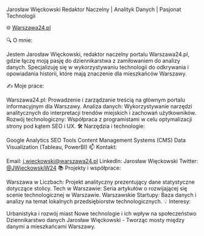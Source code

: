 Jarosław Więckowski
Redaktor Naczelny | Analityk Danych | Pasjonat Technologii

🌐 [Warszawa24.pl](https://warszawa24.pl/)

🔍 O mnie:

Jestem Jarosław Więckowski, redaktor naczelny portalu Warszawa24.pl, gdzie łączę moją pasję do dziennikarstwa z zamiłowaniem do analizy danych. Specjalizuję się w wykorzystywaniu technologii do odkrywania i opowiadania historii, które mają znaczenie dla mieszkańców Warszawy.

✍️ Moje prace:

Warszawa24.pl: Prowadzenie i zarządzanie treścią na głównym portalu informacyjnym dla Warszawy.
Analiza danych: Wykorzystywanie narzędzi analitycznych do interpretacji trendów miejskich i zachowań użytkowników.
Rozwój technologiczny: Współpraca z programistami w celu optymalizacji strony pod kątem SEO i UX.
🛠 Narzędzia i technologie:

Google Analytics
SEO Tools
Content Management Systems (CMS)
Data Visualization (Tableau, PowerBI)
📫 Kontakt:

Email: j.wieckowski@warszawa24.pl
LinkedIn: Jarosław Więckowski
Twitter: [@JWieckowskiW24](https://twitter.com/Jarosaw24)
📚 Projekty i współprace:

 Warszawa w Liczbach: Projekt analityczny prezentujący dane statystyczne dotyczące stolicy.
 Tech w Warszawie: Seria artykułów o rozwijającej się scenie technologicznej w Warszawie.
 Warszawskie Startupy: Baza danych i analizy na temat lokalnych przedsiębiorstw technologicznych.
💡 Interesy:

Urbanistyka i rozwój miast
Nowe technologie i ich wpływ na społeczeństwo
Dziennikarstwo danych
Jarosław Więckowski - Tworząc mosty między danymi a mieszkańcami Warszawy.

